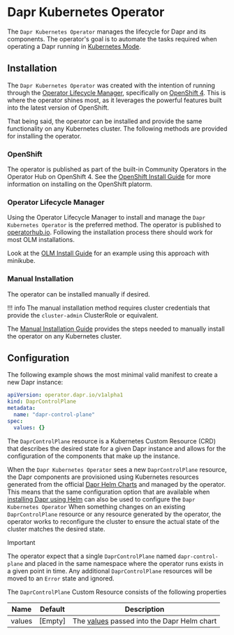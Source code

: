 # Dapr Kubernetes Operator

The `Dapr Kubernetes Operator` manages the lifecycle for Dapr and its components. 
The operator's goal is to automate the tasks required when operating a Dapr running in [Kubernetes Mode](https://docs.dapr.io/operations/hosting/kubernetes/).

## Installation

The `Dapr Kubernetes Operator` was created with the intention of running through the [Operator Lifecycle Manager][olm_home], 
specifically on [OpenShift 4][openshift_home]. This is where the operator shines most, as it leverages the powerful 
features built into the latest version of OpenShift.

That being said, the operator can be installed and provide the same functionality on any Kubernetes cluster. The 
following methods are provided for installing the operator.

### OpenShift

The operator is published as part of the built-in Community Operators in the Operator Hub on OpenShift 4. See the 
[OpenShift Install Guide][install_openshift] for more information on installing on the OpenShift platorm.

### Operator Lifecycle Manager

Using the Operator Lifecycle Manager to install and manage the `Dapr Kubernetes Operator` is the preferred method. The operator 
is published to [operatorhub.io][operatorhub_link]. Following the installation process there should work for most OLM 
installations.

Look at the [OLM Install Guide][install_olm] for an example using this approach with minikube. 

### Manual Installation

The operator can be installed manually if desired.

!!! info
    The manual installation method requires cluster credentials that provide the `cluster-admin` ClusterRole or 
    equivalent.

The [Manual Installation Guide][install_manual] provides the steps needed to manually install the operator on any 
Kubernetes cluster.

## Configuration

The following example shows the most minimal valid manifest to create a new Dapr instance:

```yaml
apiVersion: operator.dapr.io/v1alpha1
kind: DaprControlPlane
metadata:
  name: "dapr-control-plane"
spec:
  values: {}
```

The `DaprControlPlane` resource is a Kubernetes Custom Resource (CRD) that describes the desired state for a given Dapr instance and allows for the configuration of the components that make up the instance.

When the `Dapr Kubernetes Operator` sees a new `DaprControlPlane` resource, the Dapr components are provisioned using Kubernetes resources generated from the official [Dapr Helm Charts](https://github.com/dapr/helm-charts) and managed by the operator.
This means that the same configuration option that are available when [installing Dapr using Helm](https://docs.dapr.io/operations/hosting/kubernetes/kubernetes-deploy/#install-with-helm-advanced) can also be used to configure the `Dapr Kubernetes Operator`
When something changes on an existing `DaprControlPlane` resource or any resource generated by the operator, the operator works to reconfigure the cluster to ensure the actual state of the cluster matches the desired state.

> [!IMPORTANT]
> The operator expect that a single `DaprControlPlane` named `dapr-control-plane` and placed in the same namespace where the operator runs exists in a given point in time.
> Any additional `DaprControlPlane` resources will be moved to an `Error` state and ignored.

The `DaprControlPlane` Custom Resource consists of the following properties

| Name   | Default | Description                                                      |
|--------|---------|------------------------------------------------------------------|
| values | [Empty] | The [values][helm_configuration] passed into the Dapr Helm chart |

[install_manual]:./docs/install/manual.md
[install_olm]:./docs/install/olm.md
[install_openshift]:./docs/install/openshift.md
[olm_home]:https://github.com/operator-framework/operator-lifecycle-manager
[openshift_home]:https://try.openshift.com
[operatorhub_link]:https://operatorhub.io/operator/dapr-kubernetes-operator
[helm_configuration]:https://github.com/dapr/dapr/blob/master/charts/dapr/README.md#configuration